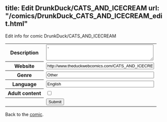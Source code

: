 title: Edit DrunkDuck/CATS_AND_ICECREAM
url: "/comics/DrunkDuck_CATS_AND_ICECREAM_edit.html"
---
Edit info for comic DrunkDuck/CATS_AND_ICECREAM

<form name="comic" action="http://gaepostmail.appspot.com/comic/" method="post">
<table class="comicinfo">
<tr>
<th>Description</th><td><textarea name="description" cols="40" rows="3">-</textarea></td>
</tr>
<tr>
<th>Website</th><td><input type="text" name="url" value="http://www.theduckwebcomics.com/CATS_AND_ICECREAM/" size="40"/></td>
</tr>
<tr>
<th>Genre</th><td><input type="text" name="genre" value="Other" size="40"/></td>
</tr>
<tr>
<th>Language</th><td><input type="text" name="language" value="English" size="40"/></td>
</tr>
<tr>
<th>Adult content</th><td><input type="checkbox" name="adult" value="adult" /></td>
</tr>
<tr>
<th></th><td>
<input type="hidden" name="comic" value="DrunkDuck_CATS_AND_ICECREAM" />
<input type="submit" name="submit" value="Submit" />
</td>
</tr>
</table>
</form>

Back to the [comic](DrunkDuck_CATS_AND_ICECREAM.html).
